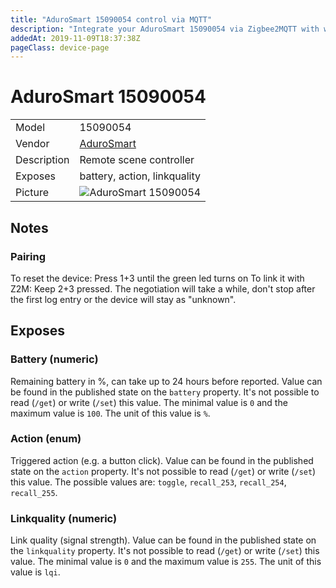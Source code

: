 ```yaml
---
title: "AduroSmart 15090054 control via MQTT"
description: "Integrate your AduroSmart 15090054 via Zigbee2MQTT with whatever smart home infrastructure you are using without the vendor's bridge or gateway."
addedAt: 2019-11-09T18:37:38Z
pageClass: device-page
---
```


<!-- !!!! -->
<!-- ATTENTION: This file is auto-generated through docgen! -->
<!-- You can only edit the "Notes"-Section between the two comment lines "Notes BEGIN" and "Notes END". -->
<!-- Do not use h1 or h2 heading within "## Notes"-Section. -->
<!-- !!!! -->

# AduroSmart 15090054

|     |     |
|-----|-----|
| Model | 15090054  |
| Vendor  | [AduroSmart](/supported-devices/#v=AduroSmart)  |
| Description | Remote scene controller |
| Exposes | battery, action, linkquality |
| Picture | ![AduroSmart 15090054](https://www.zigbee2mqtt.io/images/devices/15090054.jpg) |


<!-- Notes BEGIN: You can edit here. Add "## Notes" headline if not already present. -->
## Notes

### Pairing
To reset the device: Press 1+3 until the green led turns on
To link it with Z2M: Keep 2+3 pressed. The negotiation will take a while, don't stop after the first log entry or the device will stay as "unknown".
<!-- Notes END: Do not edit below this line -->




## Exposes

### Battery (numeric)
Remaining battery in %, can take up to 24 hours before reported.
Value can be found in the published state on the `battery` property.
It's not possible to read (`/get`) or write (`/set`) this value.
The minimal value is `0` and the maximum value is `100`.
The unit of this value is `%`.

### Action (enum)
Triggered action (e.g. a button click).
Value can be found in the published state on the `action` property.
It's not possible to read (`/get`) or write (`/set`) this value.
The possible values are: `toggle`, `recall_253`, `recall_254`, `recall_255`.

### Linkquality (numeric)
Link quality (signal strength).
Value can be found in the published state on the `linkquality` property.
It's not possible to read (`/get`) or write (`/set`) this value.
The minimal value is `0` and the maximum value is `255`.
The unit of this value is `lqi`.

